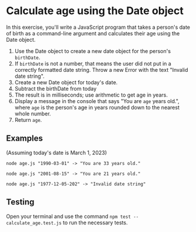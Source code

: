 # Calculate age using the Date object

In this exercise, you'll write a JavaScript program that takes a person's date of birth as a command-line argument and calculates their age using the Date object.

1. Use the Date object to create a new date object for the person's `birthDate`.
2. If `birthDate` is not a number, that means the user did not put in a correctly formatted date string. Throw a new Error with the text "Invalid date string".
3. Create a new Date object for today's date.
4. Subtract the birthDate from today
5. The result is in milliseconds; use arithmetic to get age in years.
6. Display a message in the console that says "You are `age` years old.", where `age` is the person's age in years rounded down to the nearest whole number.
7. Return `age`.

## Examples
(Assuming today's date is March 1, 2023)
```
node age.js "1990-03-01" -> "You are 33 years old."

node age.js "2001-08-15" -> "You are 21 years old."

node age.js "1977-12-05-202" -> "Invalid date string"
```

## Testing
Open your terminal and use the command `npm test -- calculate_age.test.js` to run the necessary tests.